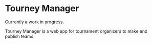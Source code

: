 # Tourney Manager

Currently a work in progress.

Tourney Manager is a web app for tournament organizers to make and publish teams.
